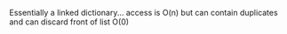 Essentially a linked dictionary... access is O(n) but can contain duplicates and can discard front of list O(0)